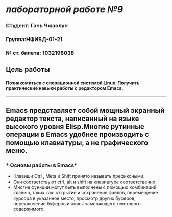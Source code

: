 # ***лабораторной работе №9***

### Студент: Гань Чжаолун                                    
### Группа:НФИБД-01-21 
### № ст. билета: 1032198038
 
## **Цель работы**
 
#### Познакомиться с операционной системой Linux. Получить практические навыки работы с редактором Emacs.

--- 

## **Emacs представляет собой мощный экранный редактор текста, написанный на языке высокого уровня Elisp.Многие рутинные операции в Emacs удобнее производить с помощью клавиатуры, а не графического меню.**
### * Основы работы в Emacs*
  - Клавиши Ctrl , Meta и Shift принято называть префиксными.
  - Они соответствуют ctrl, alt и shift на клавиатуре соответственно
  - Многие функции могут быть выполнены с помощью комбинаций клавиш, таких как: открытие и сохранение файлов, перемещение курсора в указанное место, просмотр других буферов, переключение буферов и поиск заменяющего текстового содержимого.

